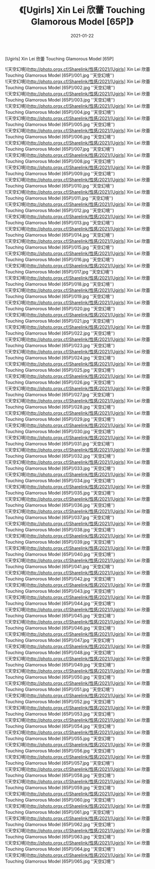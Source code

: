 ﻿---
layout: post
title:  《[Ugirls] Xin Lei 欣蕾 Touching Glamorous Model [65P]》
date:   2021-01-22
img: http://photo.orgx.cf/Sharelink/性感/2021/[Ugirls] Xin Lei 欣蕾 Touching Glamorous Model [65P]/000.jpg
categories: [美女, 性感, 泳衣]
---

[Ugirls] Xin Lei 欣蕾 Touching Glamorous Model [65P]



![天空幻境](http://photo.orgx.cf/Sharelink/性感/2021/[Ugirls] Xin Lei 欣蕾 Touching Glamorous Model [65P]/001.jpg ''天空幻境'') <br>
![天空幻境](http://photo.orgx.cf/Sharelink/性感/2021/[Ugirls] Xin Lei 欣蕾 Touching Glamorous Model [65P]/002.jpg ''天空幻境'') <br>
![天空幻境](http://photo.orgx.cf/Sharelink/性感/2021/[Ugirls] Xin Lei 欣蕾 Touching Glamorous Model [65P]/003.jpg ''天空幻境'') <br>
![天空幻境](http://photo.orgx.cf/Sharelink/性感/2021/[Ugirls] Xin Lei 欣蕾 Touching Glamorous Model [65P]/004.jpg ''天空幻境'') <br>
![天空幻境](http://photo.orgx.cf/Sharelink/性感/2021/[Ugirls] Xin Lei 欣蕾 Touching Glamorous Model [65P]/005.jpg ''天空幻境'') <br>
![天空幻境](http://photo.orgx.cf/Sharelink/性感/2021/[Ugirls] Xin Lei 欣蕾 Touching Glamorous Model [65P]/006.jpg ''天空幻境'') <br>
![天空幻境](http://photo.orgx.cf/Sharelink/性感/2021/[Ugirls] Xin Lei 欣蕾 Touching Glamorous Model [65P]/007.jpg ''天空幻境'') <br>
![天空幻境](http://photo.orgx.cf/Sharelink/性感/2021/[Ugirls] Xin Lei 欣蕾 Touching Glamorous Model [65P]/008.jpg ''天空幻境'') <br>
![天空幻境](http://photo.orgx.cf/Sharelink/性感/2021/[Ugirls] Xin Lei 欣蕾 Touching Glamorous Model [65P]/009.jpg ''天空幻境'') <br>
![天空幻境](http://photo.orgx.cf/Sharelink/性感/2021/[Ugirls] Xin Lei 欣蕾 Touching Glamorous Model [65P]/010.jpg ''天空幻境'') <br>
![天空幻境](http://photo.orgx.cf/Sharelink/性感/2021/[Ugirls] Xin Lei 欣蕾 Touching Glamorous Model [65P]/011.jpg ''天空幻境'') <br>
![天空幻境](http://photo.orgx.cf/Sharelink/性感/2021/[Ugirls] Xin Lei 欣蕾 Touching Glamorous Model [65P]/012.jpg ''天空幻境'') <br>
![天空幻境](http://photo.orgx.cf/Sharelink/性感/2021/[Ugirls] Xin Lei 欣蕾 Touching Glamorous Model [65P]/013.jpg ''天空幻境'') <br>
![天空幻境](http://photo.orgx.cf/Sharelink/性感/2021/[Ugirls] Xin Lei 欣蕾 Touching Glamorous Model [65P]/014.jpg ''天空幻境'') <br>
![天空幻境](http://photo.orgx.cf/Sharelink/性感/2021/[Ugirls] Xin Lei 欣蕾 Touching Glamorous Model [65P]/015.jpg ''天空幻境'') <br>
![天空幻境](http://photo.orgx.cf/Sharelink/性感/2021/[Ugirls] Xin Lei 欣蕾 Touching Glamorous Model [65P]/016.jpg ''天空幻境'') <br>
![天空幻境](http://photo.orgx.cf/Sharelink/性感/2021/[Ugirls] Xin Lei 欣蕾 Touching Glamorous Model [65P]/017.jpg ''天空幻境'') <br>
![天空幻境](http://photo.orgx.cf/Sharelink/性感/2021/[Ugirls] Xin Lei 欣蕾 Touching Glamorous Model [65P]/018.jpg ''天空幻境'') <br>
![天空幻境](http://photo.orgx.cf/Sharelink/性感/2021/[Ugirls] Xin Lei 欣蕾 Touching Glamorous Model [65P]/019.jpg ''天空幻境'') <br>
![天空幻境](http://photo.orgx.cf/Sharelink/性感/2021/[Ugirls] Xin Lei 欣蕾 Touching Glamorous Model [65P]/020.jpg ''天空幻境'') <br>
![天空幻境](http://photo.orgx.cf/Sharelink/性感/2021/[Ugirls] Xin Lei 欣蕾 Touching Glamorous Model [65P]/021.jpg ''天空幻境'') <br>
![天空幻境](http://photo.orgx.cf/Sharelink/性感/2021/[Ugirls] Xin Lei 欣蕾 Touching Glamorous Model [65P]/022.jpg ''天空幻境'') <br>
![天空幻境](http://photo.orgx.cf/Sharelink/性感/2021/[Ugirls] Xin Lei 欣蕾 Touching Glamorous Model [65P]/023.jpg ''天空幻境'') <br>
![天空幻境](http://photo.orgx.cf/Sharelink/性感/2021/[Ugirls] Xin Lei 欣蕾 Touching Glamorous Model [65P]/024.jpg ''天空幻境'') <br>
![天空幻境](http://photo.orgx.cf/Sharelink/性感/2021/[Ugirls] Xin Lei 欣蕾 Touching Glamorous Model [65P]/025.jpg ''天空幻境'') <br>
![天空幻境](http://photo.orgx.cf/Sharelink/性感/2021/[Ugirls] Xin Lei 欣蕾 Touching Glamorous Model [65P]/026.jpg ''天空幻境'') <br>
![天空幻境](http://photo.orgx.cf/Sharelink/性感/2021/[Ugirls] Xin Lei 欣蕾 Touching Glamorous Model [65P]/027.jpg ''天空幻境'') <br>
![天空幻境](http://photo.orgx.cf/Sharelink/性感/2021/[Ugirls] Xin Lei 欣蕾 Touching Glamorous Model [65P]/028.jpg ''天空幻境'') <br>
![天空幻境](http://photo.orgx.cf/Sharelink/性感/2021/[Ugirls] Xin Lei 欣蕾 Touching Glamorous Model [65P]/029.jpg ''天空幻境'') <br>
![天空幻境](http://photo.orgx.cf/Sharelink/性感/2021/[Ugirls] Xin Lei 欣蕾 Touching Glamorous Model [65P]/030.jpg ''天空幻境'') <br>
![天空幻境](http://photo.orgx.cf/Sharelink/性感/2021/[Ugirls] Xin Lei 欣蕾 Touching Glamorous Model [65P]/031.jpg ''天空幻境'') <br>
![天空幻境](http://photo.orgx.cf/Sharelink/性感/2021/[Ugirls] Xin Lei 欣蕾 Touching Glamorous Model [65P]/032.jpg ''天空幻境'') <br>
![天空幻境](http://photo.orgx.cf/Sharelink/性感/2021/[Ugirls] Xin Lei 欣蕾 Touching Glamorous Model [65P]/033.jpg ''天空幻境'') <br>
![天空幻境](http://photo.orgx.cf/Sharelink/性感/2021/[Ugirls] Xin Lei 欣蕾 Touching Glamorous Model [65P]/034.jpg ''天空幻境'') <br>
![天空幻境](http://photo.orgx.cf/Sharelink/性感/2021/[Ugirls] Xin Lei 欣蕾 Touching Glamorous Model [65P]/035.jpg ''天空幻境'') <br>
![天空幻境](http://photo.orgx.cf/Sharelink/性感/2021/[Ugirls] Xin Lei 欣蕾 Touching Glamorous Model [65P]/036.jpg ''天空幻境'') <br>
![天空幻境](http://photo.orgx.cf/Sharelink/性感/2021/[Ugirls] Xin Lei 欣蕾 Touching Glamorous Model [65P]/037.jpg ''天空幻境'') <br>
![天空幻境](http://photo.orgx.cf/Sharelink/性感/2021/[Ugirls] Xin Lei 欣蕾 Touching Glamorous Model [65P]/038.jpg ''天空幻境'') <br>
![天空幻境](http://photo.orgx.cf/Sharelink/性感/2021/[Ugirls] Xin Lei 欣蕾 Touching Glamorous Model [65P]/039.jpg ''天空幻境'') <br>
![天空幻境](http://photo.orgx.cf/Sharelink/性感/2021/[Ugirls] Xin Lei 欣蕾 Touching Glamorous Model [65P]/040.jpg ''天空幻境'') <br>
![天空幻境](http://photo.orgx.cf/Sharelink/性感/2021/[Ugirls] Xin Lei 欣蕾 Touching Glamorous Model [65P]/041.jpg ''天空幻境'') <br>
![天空幻境](http://photo.orgx.cf/Sharelink/性感/2021/[Ugirls] Xin Lei 欣蕾 Touching Glamorous Model [65P]/042.jpg ''天空幻境'') <br>
![天空幻境](http://photo.orgx.cf/Sharelink/性感/2021/[Ugirls] Xin Lei 欣蕾 Touching Glamorous Model [65P]/043.jpg ''天空幻境'') <br>
![天空幻境](http://photo.orgx.cf/Sharelink/性感/2021/[Ugirls] Xin Lei 欣蕾 Touching Glamorous Model [65P]/044.jpg ''天空幻境'') <br>
![天空幻境](http://photo.orgx.cf/Sharelink/性感/2021/[Ugirls] Xin Lei 欣蕾 Touching Glamorous Model [65P]/045.jpg ''天空幻境'') <br>
![天空幻境](http://photo.orgx.cf/Sharelink/性感/2021/[Ugirls] Xin Lei 欣蕾 Touching Glamorous Model [65P]/046.jpg ''天空幻境'') <br>
![天空幻境](http://photo.orgx.cf/Sharelink/性感/2021/[Ugirls] Xin Lei 欣蕾 Touching Glamorous Model [65P]/047.jpg ''天空幻境'') <br>
![天空幻境](http://photo.orgx.cf/Sharelink/性感/2021/[Ugirls] Xin Lei 欣蕾 Touching Glamorous Model [65P]/048.jpg ''天空幻境'') <br>
![天空幻境](http://photo.orgx.cf/Sharelink/性感/2021/[Ugirls] Xin Lei 欣蕾 Touching Glamorous Model [65P]/049.jpg ''天空幻境'') <br>
![天空幻境](http://photo.orgx.cf/Sharelink/性感/2021/[Ugirls] Xin Lei 欣蕾 Touching Glamorous Model [65P]/050.jpg ''天空幻境'') <br>
![天空幻境](http://photo.orgx.cf/Sharelink/性感/2021/[Ugirls] Xin Lei 欣蕾 Touching Glamorous Model [65P]/051.jpg ''天空幻境'') <br>
![天空幻境](http://photo.orgx.cf/Sharelink/性感/2021/[Ugirls] Xin Lei 欣蕾 Touching Glamorous Model [65P]/052.jpg ''天空幻境'') <br>
![天空幻境](http://photo.orgx.cf/Sharelink/性感/2021/[Ugirls] Xin Lei 欣蕾 Touching Glamorous Model [65P]/053.jpg ''天空幻境'') <br>
![天空幻境](http://photo.orgx.cf/Sharelink/性感/2021/[Ugirls] Xin Lei 欣蕾 Touching Glamorous Model [65P]/054.jpg ''天空幻境'') <br>
![天空幻境](http://photo.orgx.cf/Sharelink/性感/2021/[Ugirls] Xin Lei 欣蕾 Touching Glamorous Model [65P]/055.jpg ''天空幻境'') <br>
![天空幻境](http://photo.orgx.cf/Sharelink/性感/2021/[Ugirls] Xin Lei 欣蕾 Touching Glamorous Model [65P]/056.jpg ''天空幻境'') <br>
![天空幻境](http://photo.orgx.cf/Sharelink/性感/2021/[Ugirls] Xin Lei 欣蕾 Touching Glamorous Model [65P]/057.jpg ''天空幻境'') <br>
![天空幻境](http://photo.orgx.cf/Sharelink/性感/2021/[Ugirls] Xin Lei 欣蕾 Touching Glamorous Model [65P]/058.jpg ''天空幻境'') <br>
![天空幻境](http://photo.orgx.cf/Sharelink/性感/2021/[Ugirls] Xin Lei 欣蕾 Touching Glamorous Model [65P]/059.jpg ''天空幻境'') <br>
![天空幻境](http://photo.orgx.cf/Sharelink/性感/2021/[Ugirls] Xin Lei 欣蕾 Touching Glamorous Model [65P]/060.jpg ''天空幻境'') <br>
![天空幻境](http://photo.orgx.cf/Sharelink/性感/2021/[Ugirls] Xin Lei 欣蕾 Touching Glamorous Model [65P]/061.jpg ''天空幻境'') <br>
![天空幻境](http://photo.orgx.cf/Sharelink/性感/2021/[Ugirls] Xin Lei 欣蕾 Touching Glamorous Model [65P]/062.jpg ''天空幻境'') <br>
![天空幻境](http://photo.orgx.cf/Sharelink/性感/2021/[Ugirls] Xin Lei 欣蕾 Touching Glamorous Model [65P]/063.jpg ''天空幻境'') <br>
![天空幻境](http://photo.orgx.cf/Sharelink/性感/2021/[Ugirls] Xin Lei 欣蕾 Touching Glamorous Model [65P]/064.jpg ''天空幻境'') <br>
![天空幻境](http://photo.orgx.cf/Sharelink/性感/2021/[Ugirls] Xin Lei 欣蕾 Touching Glamorous Model [65P]/065.jpg ''天空幻境'') <br>